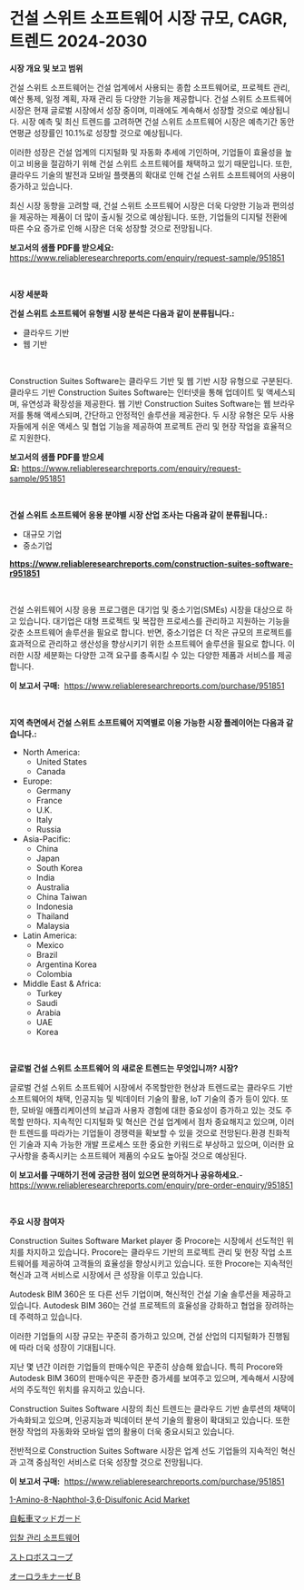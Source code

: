 <p><h1>건설 스위트 소프트웨어 시장 규모, CAGR, 트렌드 2024-2030</h1></p><p><strong>시장 개요 및 보고 범위</strong></p>
<p><p>건설 스위트 소프트웨어는 건설 업계에서 사용되는 종합 소프트웨어로, 프로젝트 관리, 예산 통제, 일정 계획, 자재 관리 등 다양한 기능을 제공합니다. 건설 스위트 소프트웨어 시장은 현재 글로벌 시장에서 성장 중이며, 미래에도 계속해서 성장할 것으로 예상됩니다. 시장 예측 및 최신 트렌드를 고려하면 건설 스위트 소프트웨어 시장은 예측기간 동안 연평균 성장률인 10.1%로 성장할 것으로 예상됩니다.</p><p>이러한 성장은 건설 업계의 디지털화 및 자동화 추세에 기인하며, 기업들이 효율성을 높이고 비용을 절감하기 위해 건설 스위트 소프트웨어를 채택하고 있기 때문입니다. 또한, 클라우드 기술의 발전과 모바일 플랫폼의 확대로 인해 건설 스위트 소프트웨어의 사용이 증가하고 있습니다.</p><p>최신 시장 동향을 고려할 때, 건설 스위트 소프트웨어 시장은 더욱 다양한 기능과 편의성을 제공하는 제품이 더 많이 출시될 것으로 예상됩니다. 또한, 기업들의 디지털 전환에 따른 수요 증가로 인해 시장은 더욱 성장할 것으로 전망됩니다.</p></p>
<p><strong>보고서의 샘플 PDF를 받으세요:</strong> <a href="https://www.reliableresearchreports.com/enquiry/request-sample/951851">https://www.reliableresearchreports.com/enquiry/request-sample/951851</a></p>
<p>&nbsp;</p>
<p><strong>시장 세분화</strong></p>
<p><strong>건설 스위트 소프트웨어 유형별 시장 분석은 다음과 같이 분류됩니다.:</strong></p>
<p><ul><li>클라우드 기반</li><li>웹 기반</li></ul></p>
<p>&nbsp;</p>
<p><p>Construction Suites Software는 클라우드 기반 및 웹 기반 시장 유형으로 구분된다. 클라우드 기반 Construction Suites Software는 인터넷을 통해 업데이트 및 액세스되며, 유연성과 확장성을 제공한다. 웹 기반 Construction Suites Software는 웹 브라우저를 통해 액세스되며, 간단하고 안정적인 솔루션을 제공한다. 두 시장 유형은 모두 사용자들에게 쉬운 액세스 및 협업 기능을 제공하여 프로젝트 관리 및 현장 작업을 효율적으로 지원한다.</p></p>
<p><strong>보고서의 샘플 PDF를 받으세요:</strong>&nbsp;<a href="https://www.reliableresearchreports.com/enquiry/request-sample/951851">https://www.reliableresearchreports.com/enquiry/request-sample/951851</a></p>
<p>&nbsp;</p>
<p><strong> 건설 스위트 소프트웨어 응용 분야별 시장 산업 조사는 다음과 같이 분류됩니다.:</strong></p>
<p><ul><li>대규모 기업</li><li>중소기업</li></ul></p>
<p><strong><a href="https://www.reliableresearchreports.com/construction-suites-software-r951851">https://www.reliableresearchreports.com/construction-suites-software-r951851</a></strong></p>
<p>&nbsp;</p>
<p><p>건설 스위트웨어 시장 응용 프로그램은 대기업 및 중소기업(SMEs) 시장을 대상으로 하고 있습니다. 대기업은 대형 프로젝트 및 복잡한 프로세스를 관리하고 지원하는 기능을 갖춘 소프트웨어 솔루션을 필요로 합니다. 반면, 중소기업은 더 작은 규모의 프로젝트를 효과적으로 관리하고 생산성을 향상시키기 위한 소프트웨어 솔루션을 필요로 합니다. 이러한 시장 세분화는 다양한 고객 요구를 충족시킬 수 있는 다양한 제품과 서비스를 제공합니다.</p></p>
<p><strong>이 보고서 구매:</strong>&nbsp; <a href="https://www.reliableresearchreports.com/purchase/951851">https://www.reliableresearchreports.com/purchase/951851</a></p>
<p>&nbsp;</p>
<p><strong>지역 측면에서 건설 스위트 소프트웨어 지역별로 이용 가능한 시장 플레이어는 다음과 같습니다.:</strong></p>
<p><ul>
    <li>
        North America:
        <ul>
            <li>United States</li>
            <li>Canada</li>
        </ul>
    </li>
    <li>
        Europe:
        <ul>
            <li>Germany</li>
            <li>France</li>
            <li>U.K.</li>
            <li>Italy</li>
            <li>Russia</li>
        </ul>
    </li>
    <li>
        Asia-Pacific:
        <ul>
            <li>China</li>
            <li>Japan</li>
            <li>South Korea</li>
            <li>India</li>
            <li>Australia</li>
            <li>China Taiwan</li>
            <li>Indonesia</li>
            <li>Thailand</li>
            <li>Malaysia</li>
        </ul>
    </li>
    <li>
        Latin America:
        <ul>
            <li>Mexico</li>
            <li>Brazil</li>
            <li>Argentina Korea</li>
            <li>Colombia</li>
        </ul>
    </li>
    <li>
        Middle East & Africa:
        <ul>
            <li>Turkey</li>
            <li>Saudi</li>
            <li>Arabia</li>
            <li>UAE</li>
            <li>Korea</li>
        </ul>
    </li>
    </ul></p>
<p>&nbsp;</p>
<p><strong>글로벌 건설 스위트 소프트웨어 의 새로운 트렌드는 무엇입니까? 시장?</strong></p>
<p><p>글로벌 건설 스위트 소프트웨어 시장에서 주목할만한 현상과 트렌드로는 클라우드 기반 소프트웨어의 채택, 인공지능 및 빅데이터 기술의 활용, IoT 기술의 증가 등이 있다. 또한, 모바일 애플리케이션의 보급과 사용자 경험에 대한 중요성이 증가하고 있는 것도 주목할 만하다. 지속적인 디지털화 및 혁신은 건설 업계에서 점차 중요해지고 있으며, 이러한 트렌드를 따라가는 기업들이 경쟁력을 확보할 수 있을 것으로 전망된다.환경 친화적인 기술과 지속 가능한 개발 프로세스 또한 중요한 키워드로 부상하고 있으며, 이러한 요구사항을 충족시키는 소프트웨어 제품의 수요도 높아질 것으로 예상된다.</p></p>
<p><strong>이 보고서를 구매하기 전에 궁금한 점이 있으면 문의하거나 공유하세요.</strong>- <a href="https://www.reliableresearchreports.com/enquiry/pre-order-enquiry/951851">https://www.reliableresearchreports.com/enquiry/pre-order-enquiry/951851</a></p>
<p>&nbsp;</p>
<p><strong>주요 시장 참여자</strong></p>
<p><p>Construction Suites Software Market player 중 Procore는 시장에서 선도적인 위치를 차지하고 있습니다. Procore는 클라우드 기반의 프로젝트 관리 및 현장 작업 소프트웨어를 제공하여 고객들의 효율성을 향상시키고 있습니다. 또한 Procore는 지속적인 혁신과 고객 서비스로 시장에서 큰 성장을 이루고 있습니다. </p><p>Autodesk BIM 360은 또 다른 선두 기업이며, 혁신적인 건설 기술 솔루션을 제공하고 있습니다. Autodesk BIM 360는 건설 프로젝트의 효율성을 강화하고 협업을 장려하는데 주력하고 있습니다. </p><p>이러한 기업들의 시장 규모는 꾸준히 증가하고 있으며, 건설 산업의 디지털화가 진행됨에 따라 더욱 성장이 기대됩니다. </p><p>지난 몇 년간 이러한 기업들의 판매수익은 꾸준히 상승해 왔습니다. 특히 Procore와 Autodesk BIM 360의 판매수익은 꾸준한 증가세를 보여주고 있으며, 계속해서 시장에서의 주도적인 위치를 유지하고 있습니다.</p><p>Construction Suites Software 시장의 최신 트렌드는 클라우드 기반 솔루션의 채택이 가속화되고 있으며, 인공지능과 빅데이터 분석 기술의 활용이 확대되고 있습니다. 또한 현장 작업의 자동화와 모바일 앱의 활용이 더욱 중요시되고 있습니다. </p><p>전반적으로 Construction Suites Software 시장은 업계 선도 기업들의 지속적인 혁신과 고객 중심적인 서비스로 더욱 성장할 것으로 전망됩니다.</p></p>
<p><strong>이 보고서 구매:</strong>&nbsp;&nbsp;<a href="https://www.reliableresearchreports.com/purchase/951851">https://www.reliableresearchreports.com/purchase/951851</a></p>
<p><p><a href="https://issuu.com/reportprime-2/docs/1-amino-8-naphthol-36-disulfonic-acid-market-size-">1-Amino-8-Naphthol-3,6-Disulfonic Acid Market</a></p><p><a href="https://medium.com/@arimuller2009/%E8%87%AA%E8%BB%A2%E8%BB%8A%E7%94%A8%E6%B3%A5%E9%99%A4%E3%81%91%E5%B8%82%E5%A0%B4%E3%81%AE%E5%B1%95%E6%9C%9B-%E6%A5%AD%E7%95%8C%E3%81%AE%E6%A6%82%E8%A6%81%E3%81%A8%E4%BA%88%E6%B8%AC-2024%E5%B9%B4%E3%81%8B%E3%82%892031%E5%B9%B4-9fb0d3457c13">自転車マッドガード</a></p><p><a href="https://github.com/rcabello548/Market-Research-Report-List-1/blob/main/853080246271.md">입찰 관리 소프트웨어</a></p><p><a href="https://github.com/TerrellConn/Market-Research-Report-List-1/blob/main/151523651477.md">ストロボスコープ</a></p><p><a href="https://medium.com/@reyeshowell655/%E3%82%AA%E3%83%BC%E3%83%AD%E3%83%A9%E3%82%AD%E3%83%8A%E3%83%BC%E3%82%BCb%E5%B8%82%E5%A0%B4-%E5%B8%82%E5%A0%B4%E3%82%B7%E3%82%A7%E3%82%A2-%E5%B8%82%E5%A0%B4%E3%83%88%E3%83%AC%E3%83%B3%E3%83%89-%E3%81%8A%E3%82%88%E3%81%B3%E5%B0%86%E6%9D%A5%E3%81%AE%E6%88%90%E9%95%B7%E3%82%92%E6%8E%A2%E3%82%8B-9b7806bacd81">オーロラキナーゼ B</a></p></p>